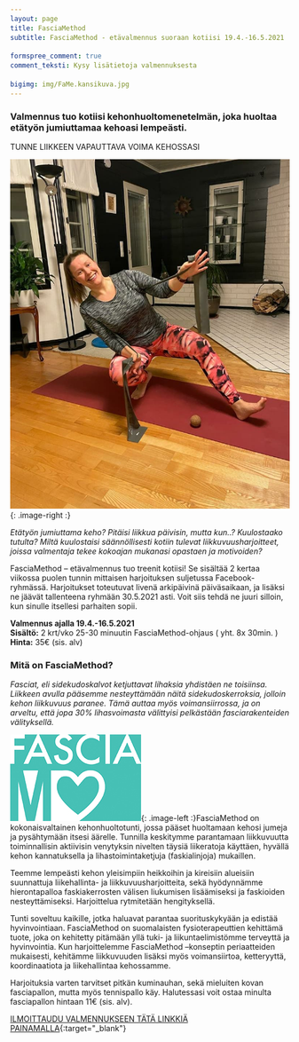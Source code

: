 ```yaml
---
layout: page
title: FasciaMethod
subtitle: FasciaMethod - etävalmennus suoraan kotiisi 19.4.-16.5.2021

formspree_comment: true
comment_teksti: Kysy lisätietoja valmennuksesta

bigimg: img/FaMe.kansikuva.jpg
---
```


### Valmennus tuo kotiisi kehonhuoltomenetelmän, joka huoltaa etätyön jumiuttamaa kehoasi lempeästi.
<p></p>
<p class="otsikkolistapalkki">
TUNNE LIIKKEEN VAPAUTTAVA VOIMA KEHOSSASI
</p>

![fasciamethod](/img/Fame.mainoskuva.jpg "FasciaMethod"){: .image-right :}


*Etätyön jumiuttama keho? Pitäisi liikkua päivisin, mutta kun..? Kuulostaako tutulta?
Miltä kuulostaisi säännöllisesti kotiin tulevat liikkuvuusharjoitteet, joissa valmentaja tekee kokoajan mukanasi opastaen ja motivoiden?*

FasciaMethod – etävalmennus tuo treenit kotiisi! Se sisältää 2 kertaa viikossa puolen tunnin mittaisen harjoituksen suljetussa Facebook-ryhmässä. Harjoitukset toteutuvat livenä arkipäivinä päiväsaikaan, ja lisäksi ne jäävät tallenteena ryhmään 30.5.2021 asti. Voit siis tehdä ne juuri silloin, kun sinulle itsellesi parhaiten sopii.

**Valmennus ajalla 19.4.-16.5.2021**<br/>
**Sisältö:** 2 krt/vko 25-30 minuutin FasciaMethod-ohjaus ( yht. 8x 30min. )<br/>
**Hinta:** 35€ (sis. alv)

### Mitä on FasciaMethod?


*Fasciat, eli sidekudoskalvot ketjuttavat lihaksia yhdistäen ne toisiinsa. Liikkeen avulla pääsemme nesteyttämään näitä sidekudoskerroksia, jolloin kehon liikkuvuus paranee. Tämä auttaa myös voimansiirrossa, ja on arveltu, että jopa 30% lihasvoimasta välittyisi pelkästään fasciarakenteiden välityksellä.*

![fasciamethod_logo](/img/fasciaME-pieni.jpg "FasciaMethod logo"){: .image-left :}FasciaMethod on kokonaisvaltainen kehonhuoltotunti, jossa pääset huoltamaan kehosi jumeja ja pysähtymään itsesi äärelle. Tunnilla keskitymme parantamaan liikkuvuutta toiminnallisin aktiivisin venytyksin nivelten täysiä liikeratoja käyttäen, hyvällä kehon kannatuksella ja lihastoimintaketjuja (faskialinjoja) mukaillen. 

Teemme lempeästi kehon yleisimpiin heikkoihin ja kireisiin alueisiin
suunnattuja liikehallinta- ja liikkuvuusharjoitteita, sekä hyödynnämme hierontapalloa faskiakerrosten välisen liukumisen lisäämiseksi ja faskioiden nesteyttämiseksi.
Harjoittelua rytmitetään hengityksellä. 

Tunti soveltuu kaikille, jotka haluavat parantaa suorituskykyään ja edistää hyvinvointiaan. FasciaMethod on suomalaisten fysioterapeuttien kehittämä tuote, joka on kehitetty pitämään yllä tuki- ja liikuntaelimistömme terveyttä ja hyvinvointia. Kun harjoittelemme FasciaMethod –konseptin periaatteiden mukaisesti, kehitämme liikkuvuuden lisäksi myös voimansiirtoa, ketteryyttä, koordinaatiota ja liikehallintaa kehossamme.

Harjoituksia varten tarvitset pitkän kuminauhan, sekä mieluiten kovan fasciapallon, mutta myös tennispallo käy. Halutessasi voit ostaa minulta fasciapallon hintaan 11€ (sis. alv).

[ILMOITTAUDU VALMENNUKSEEN TÄTÄ LINKKIÄ PAINAMALLA](https://docs.google.com/forms/d/1P4zxux0-86QEDK6iB8QBYtDsfWQjuVUOGPLx-oXckcQ/){:target="_blank"} 
